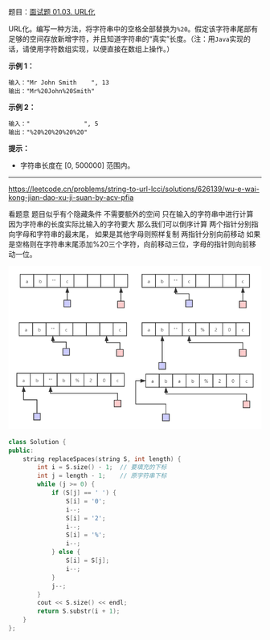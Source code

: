 题目：[面试题 01.03. URL化](https://leetcode.cn/problems/string-to-url-lcci/)

URL化。编写一种方法，将字符串中的空格全部替换为`%20`。假定该字符串尾部有足够的空间存放新增字符，并且知道字符串的“真实”长度。（注：用`Java`实现的话，请使用字符数组实现，以便直接在数组上操作。）

**示例 1：**

```
输入："Mr John Smith    ", 13
输出："Mr%20John%20Smith"
```

**示例 2：**

```
输入："               ", 5
输出："%20%20%20%20%20"
```

**提示：**

- 字符串长度在 [0, 500000] 范围内。

---

https://leetcode.cn/problems/string-to-url-lcci/solutions/626139/wu-e-wai-kong-jian-dao-xu-ji-suan-by-acv-pfia

看题意 题目似乎有个隐藏条件
不需要额外的空间 只在输入的字符串中进行计算
因为字符串的长度实际比输入的字符要大
那么我们可以倒序计算
两个指针分别指向字母和字符串的最末尾，
如果是其他字母则照样复制 两指针分别向前移动
如果是空格则在字符串末尾添加%20三个字符，向前移动三位，字母的指针则向前移动一位。


![111.png](../../img/1614499193-jOSEku-111.png)

```cpp
class Solution {
public:
    string replaceSpaces(string S, int length) {
        int i = S.size() - 1;  // 要填充的下标
        int j = length - 1;    // 原字符串下标
        while (j >= 0) {
            if (S[j] == ' ') {
                S[i] = '0';
                i--;
                S[i] = '2';
                i--;
                S[i] = '%';
                i--;
            } else {
                S[i] = S[j];
                i--;
            }
            j--;
        }
        cout << S.size() << endl;
        return S.substr(i + 1);
    }
};
```

